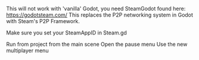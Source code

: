 This will not work with 'vanilla' Godot, you need SteamGodot found here: https://godotsteam.com/
This replaces the P2P networking system in Godot with Steam's P2P Framework.

Make sure you set your SteamAppID in Steam.gd

Run from project from the main scene
Open the pause menu 
Use the new multiplayer menu
